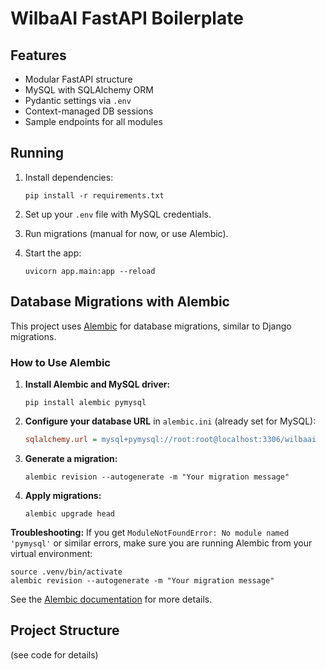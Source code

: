 # WilbaAI FastAPI Boilerplate

## Features

- Modular FastAPI structure
- MySQL with SQLAlchemy ORM
- Pydantic settings via `.env`
- Context-managed DB sessions
- Sample endpoints for all modules

## Running

1. Install dependencies:
   ```
   pip install -r requirements.txt
   ```

2. Set up your `.env` file with MySQL credentials.

3. Run migrations (manual for now, or use Alembic).

4. Start the app:
   ```
   uvicorn app.main:app --reload
   ```

## Database Migrations with Alembic

This project uses [Alembic](https://alembic.sqlalchemy.org/) for database migrations, similar to Django migrations.

### How to Use Alembic

1. **Install Alembic and MySQL driver:**
   ```
   pip install alembic pymysql
   ```
2. **Configure your database URL** in `alembic.ini` (already set for MySQL):
   ```ini
   sqlalchemy.url = mysql+pymysql://root:root@localhost:3306/wilbaai
   ```
3. **Generate a migration:**
   ```
   alembic revision --autogenerate -m "Your migration message"
   ```
4. **Apply migrations:**
   ```
   alembic upgrade head
   ```

**Troubleshooting:**
If you get `ModuleNotFoundError: No module named 'pymysql'` or similar errors, make sure you are running Alembic from your virtual environment:

```
source .venv/bin/activate
alembic revision --autogenerate -m "Your migration message"
```

See the [Alembic documentation](https://alembic.sqlalchemy.org/en/latest/) for more details.

## Project Structure

(see code for details)